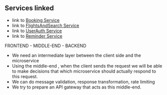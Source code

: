 ## Services linked

- link to [Booking Service](https://github.com/richesh27/Booking_Service)
- link to [FlightsAndSearch Service](https://github.com/richesh27/FlightSearchService)
- link to [UserAuth Service](https://github.com/richesh27/Auth_service)
- link to [Reminder Service](https://github.com/richesh27/Reminder_Service)


FRONTEND - MIDDLE-END   - BACKEND

-   We need an intermediate layer between the client side and the microservice
-   Using the middle-end , when the client sends the request we will be able to make decisions that which microservice should
    actually respond to this request.
-   We can do message validation, response transformation, rate limiting
-   We try to prepare an API gateway that acts as this middle-end.